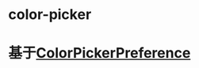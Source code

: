 # color-picker
# 基于[ColorPickerPreference](https://github.com/attenzione/android-ColorPickerPreference)
